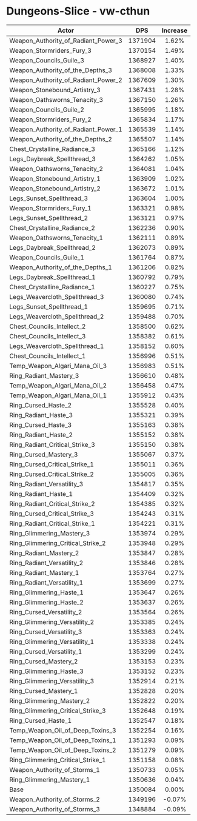 # Dungeons-Slice - vw-cthun
| Actor | DPS | Increase |
|---|:---:|:---:|
|Weapon_Authority_of_Radiant_Power_3|1371904|1.62%|
|Weapon_Stormriders_Fury_3|1370154|1.49%|
|Weapon_Councils_Guile_3|1368927|1.40%|
|Weapon_Authority_of_the_Depths_3|1368008|1.33%|
|Weapon_Authority_of_Radiant_Power_2|1367609|1.30%|
|Weapon_Stonebound_Artistry_3|1367431|1.28%|
|Weapon_Oathsworns_Tenacity_3|1367150|1.26%|
|Weapon_Councils_Guile_2|1365995|1.18%|
|Weapon_Stormriders_Fury_2|1365834|1.17%|
|Weapon_Authority_of_Radiant_Power_1|1365539|1.14%|
|Weapon_Authority_of_the_Depths_2|1365507|1.14%|
|Chest_Crystalline_Radiance_3|1365166|1.12%|
|Legs_Daybreak_Spellthread_3|1364262|1.05%|
|Weapon_Oathsworns_Tenacity_2|1364081|1.04%|
|Weapon_Stonebound_Artistry_1|1363909|1.02%|
|Weapon_Stonebound_Artistry_2|1363672|1.01%|
|Legs_Sunset_Spellthread_3|1363604|1.00%|
|Weapon_Stormriders_Fury_1|1363321|0.98%|
|Legs_Sunset_Spellthread_2|1363121|0.97%|
|Chest_Crystalline_Radiance_2|1362236|0.90%|
|Weapon_Oathsworns_Tenacity_1|1362111|0.89%|
|Legs_Daybreak_Spellthread_2|1362073|0.89%|
|Weapon_Councils_Guile_1|1361764|0.87%|
|Weapon_Authority_of_the_Depths_1|1361206|0.82%|
|Legs_Daybreak_Spellthread_1|1360792|0.79%|
|Chest_Crystalline_Radiance_1|1360227|0.75%|
|Legs_Weavercloth_Spellthread_3|1360080|0.74%|
|Legs_Sunset_Spellthread_1|1359695|0.71%|
|Legs_Weavercloth_Spellthread_2|1359488|0.70%|
|Chest_Councils_Intellect_2|1358500|0.62%|
|Chest_Councils_Intellect_3|1358382|0.61%|
|Legs_Weavercloth_Spellthread_1|1358152|0.60%|
|Chest_Councils_Intellect_1|1356996|0.51%|
|Temp_Weapon_Algari_Mana_Oil_3|1356983|0.51%|
|Ring_Radiant_Mastery_3|1356610|0.48%|
|Temp_Weapon_Algari_Mana_Oil_2|1356458|0.47%|
|Temp_Weapon_Algari_Mana_Oil_1|1355912|0.43%|
|Ring_Cursed_Haste_2|1355528|0.40%|
|Ring_Radiant_Haste_3|1355321|0.39%|
|Ring_Cursed_Haste_3|1355163|0.38%|
|Ring_Radiant_Haste_2|1355152|0.38%|
|Ring_Radiant_Critical_Strike_3|1355150|0.38%|
|Ring_Cursed_Mastery_3|1355067|0.37%|
|Ring_Cursed_Critical_Strike_1|1355011|0.36%|
|Ring_Cursed_Critical_Strike_2|1355005|0.36%|
|Ring_Radiant_Versatility_3|1354817|0.35%|
|Ring_Radiant_Haste_1|1354409|0.32%|
|Ring_Radiant_Critical_Strike_2|1354385|0.32%|
|Ring_Cursed_Critical_Strike_3|1354243|0.31%|
|Ring_Radiant_Critical_Strike_1|1354221|0.31%|
|Ring_Glimmering_Mastery_3|1353974|0.29%|
|Ring_Glimmering_Critical_Strike_2|1353948|0.29%|
|Ring_Radiant_Mastery_2|1353847|0.28%|
|Ring_Radiant_Versatility_2|1353846|0.28%|
|Ring_Radiant_Mastery_1|1353764|0.27%|
|Ring_Radiant_Versatility_1|1353699|0.27%|
|Ring_Glimmering_Haste_1|1353647|0.26%|
|Ring_Glimmering_Haste_2|1353637|0.26%|
|Ring_Cursed_Versatility_2|1353564|0.26%|
|Ring_Glimmering_Versatility_2|1353385|0.24%|
|Ring_Cursed_Versatility_3|1353363|0.24%|
|Ring_Glimmering_Versatility_1|1353338|0.24%|
|Ring_Cursed_Versatility_1|1353299|0.24%|
|Ring_Cursed_Mastery_2|1353153|0.23%|
|Ring_Glimmering_Haste_3|1353152|0.23%|
|Ring_Glimmering_Versatility_3|1352914|0.21%|
|Ring_Cursed_Mastery_1|1352828|0.20%|
|Ring_Glimmering_Mastery_2|1352822|0.20%|
|Ring_Glimmering_Critical_Strike_3|1352648|0.19%|
|Ring_Cursed_Haste_1|1352547|0.18%|
|Temp_Weapon_Oil_of_Deep_Toxins_3|1352254|0.16%|
|Temp_Weapon_Oil_of_Deep_Toxins_1|1351293|0.09%|
|Temp_Weapon_Oil_of_Deep_Toxins_2|1351279|0.09%|
|Ring_Glimmering_Critical_Strike_1|1351158|0.08%|
|Weapon_Authority_of_Storms_1|1350733|0.05%|
|Ring_Glimmering_Mastery_1|1350636|0.04%|
|Base|1350084|0.00%|
|Weapon_Authority_of_Storms_2|1349196|-0.07%|
|Weapon_Authority_of_Storms_3|1348884|-0.09%|
